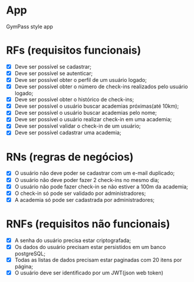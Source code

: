 # App

GymPass style app

# RFs (requisitos funcionais)

- [x] Deve ser possível se cadastrar;
- [x] Deve ser possível se autenticar;
- [x] Deve ser possível obter o perfil de um usuário logado;
- [x] Deve ser possível obter o número de check-ins realizados pelo usuário logado;
- [x] Deve ser possível obter o histórico de check-ins;
- [x] Deve ser possível o usuário buscar academias próximas(até 10km);
- [x] Deve ser possível o usuário buscar academias pelo nome;
- [x] Deve ser possível o usuário realizar check-in em uma academia;
- [x] Deve ser possível validar o check-in de um usuário;
- [x] Deve ser possível cadastrar uma academia;

# RNs (regras de negócios)

- [x] O usuário não deve poder se cadastrar com um e-mail duplicado;
- [x] O usuário não deve poder fazer 2 check-ins no mesmo dia;
- [x] O usuário não pode fazer check-in se não estiver a 100m da academia;
- [x] O check-in só pode ser validado por administradores;
- [x] A academia só pode ser cadastrada por administradores;

# RNFs (requisitos não funcionais)

- [x] A senha do usuário precisa estar criptografada;
- [x] Os dados do usuário precisam estar persistidos em um banco postgreSQL;
- [x] Todas as listas de dados precisam estar paginadas com 20 itens por página;
- [x] O usuário deve ser identificado por um JWT(json web token)
